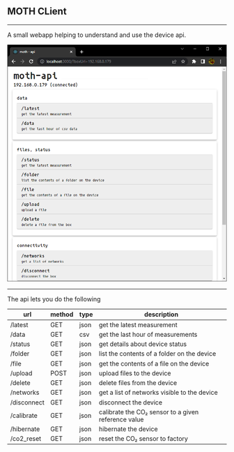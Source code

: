 ## MOTH CLient

---

A small webapp helping to understand and use the device api.

<img src="../images/mothapi_800.png">

---

The api lets you do the following

|url|method|type|description|
|---|---|---|------------|
|/latest|GET|json|get the latest measurement|
|/data|GET|csv|get the last hour of measurements|
|/status|GET|json|get details about device status|
|/folder|GET|json|list the contents of a folder on the device|
|/file|GET|json|get the contents of a file on the device|
|/upload|POST|json|upload files to the device|
|/delete|GET|json|delete files from the device|
|/networks|GET|json|get a list of networks visible to the device|
|/disconnect|GET|json|disconnect the device|
|/calibrate|GET|json|calibrate the CO₂ sensor to a given reference value|
|/hibernate|GET|json|hibernate the device|
|/co2_reset|GET|json|reset the CO₂ sensor to factory|